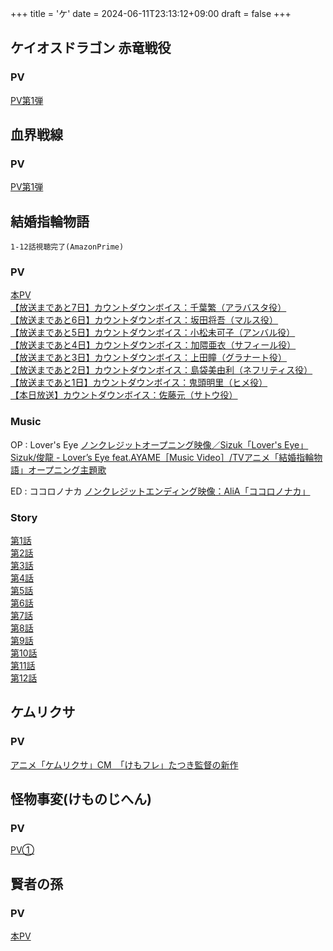 +++
title = 'ケ'
date = 2024-06-11T23:13:12+09:00
draft = false
+++

## ケイオスドラゴン 赤竜戦役

### PV
[PV第1弾](https://youtu.be/nFhx4WJr2cg?si=2sIu9OAOrOyX82Cx)

## 血界戦線
### PV
[PV第1弾](https://www.youtube.com/watch?v=jDyMuduEJ2E)

  
## 結婚指輪物語
```
1-12話視聴完了(AmazonPrime)
```
### PV
[本PV](https://youtu.be/S238Ng-DseE)\
[【放送まであと7日】カウントダウンボイス：千葉繁（アラバスタ役）](https://youtu.be/gOGwXUSjtn0)\
[【放送まであと6日】カウントダウンボイス：坂田将吾（マルス役）](https://youtu.be/kF-RWO9OKDU)\
[【放送まであと5日】カウントダウンボイス：小松未可子（アンバル役）](https://youtu.be/iiFFQeTLEOU)\
[【放送まであと4日】カウントダウンボイス：加隈亜衣（サフィール役）](https://youtu.be/1ejvvfwkRRs)\
[【放送まであと3日】カウントダウンボイス：上田瞳（グラナート役）](https://youtu.be/5rP3QAZcDT0)\
[【放送まであと2日】カウントダウンボイス：島袋美由利（ネフリティス役）](https://youtu.be/QGYObeztyKM)\
[【放送まであと1日】カウントダウンボイス：鬼頭明里（ヒメ役）](https://youtu.be/_w6P94C2rr0)\
[【本日放送】カウントダウンボイス：佐藤元（サトウ役）](https://youtu.be/MCxRSPufbi4)
### Music
OP : Lover's Eye
[ノンクレジットオープニング映像／Sizuk「Lover's Eye」](https://youtu.be/BE5G43rTBkA)\
[Sizuk/俊龍 - Lover’s Eye feat.AYAME［Music Video］/TVアニメ「結婚指輪物語」オープニング主題歌](https://www.youtube.com/watch?v=_PGgv5NC_AE)

ED :  ココロノナカ 
[ノンクレジットエンディング映像：AliA「ココロノナカ」](https://youtu.be/wuX1LaPSvP0)

### Story
[第1話](https://talesofweddingrings-anime.jp/story/episode1/)\
[第2話](https://talesofweddingrings-anime.jp/story/episode2/)\
[第3話](https://talesofweddingrings-anime.jp/story/episode3/)\
[第4話](https://talesofweddingrings-anime.jp/story/episode4/)\
[第5話](https://talesofweddingrings-anime.jp/story/episode5/)\
[第6話](https://talesofweddingrings-anime.jp/story/episode6/)\
[第7話](https://talesofweddingrings-anime.jp/story/episode7/)\
[第8話](https://talesofweddingrings-anime.jp/story/episode8/)\
[第9話](https://talesofweddingrings-anime.jp/story/episode9/)\
[第10話](https://talesofweddingrings-anime.jp/story/episode10/)\
[第11話](https://talesofweddingrings-anime.jp/story/episode11/)\
[第12話](https://talesofweddingrings-anime.jp/story/episode12/)


## ケムリクサ

### PV
[アニメ「ケムリクサ」CM　「けもフレ」たつき監督の新作](https://www.youtube.com/watch?v=tJHbPkTcg1M)

  

## 怪物事変(けものじへん)

### PV
[PV①](https://www.youtube.com/watch?v=H-zC4kTkJLI)

## 賢者の孫
### PV
[本PV](https://www.youtube.com/watch?v=8TXDk-isqLE)


